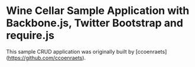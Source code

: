 # Wine Cellar Sample Application with Backbone.js, Twitter Bootstrap and require.js #

This sample CRUD application was originally built by [ccoenraets] (https://github.com/ccoenraets).

